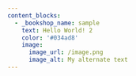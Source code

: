 ```yaml
---
content_blocks:
  - _bookshop_name: sample
    text: Hello World! 2
    color: '#034ad8'
    image:
      image_url: /image.png
      image_alt: My alternate text
---
```

